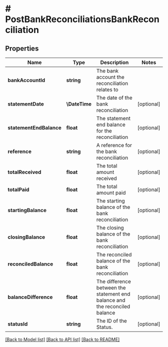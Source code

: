 # # PostBankReconciliationsBankReconciliation

## Properties

Name | Type | Description | Notes
------------ | ------------- | ------------- | -------------
**bankAccountId** | **string** | The bank account the reconciliation relates to |
**statementDate** | **\DateTime** | The date of the bank reconciliation | [optional]
**statementEndBalance** | **float** | The statement end balance for the reconciliation | [optional]
**reference** | **string** | A reference for the bank reconciliation | [optional]
**totalReceived** | **float** | The total amount received | [optional]
**totalPaid** | **float** | The total amount paid | [optional]
**startingBalance** | **float** | The starting balance of the bank reconciliation | [optional]
**closingBalance** | **float** | The closing balance of the bank reconciliation | [optional]
**reconciledBalance** | **float** | The reconciled balance of the bank reconciliation | [optional]
**balanceDifference** | **float** | The difference between the statement end balance and the reconciled balance | [optional]
**statusId** | **string** | The ID of the Status. | [optional]

[[Back to Model list]](../../README.md#models) [[Back to API list]](../../README.md#endpoints) [[Back to README]](../../README.md)
